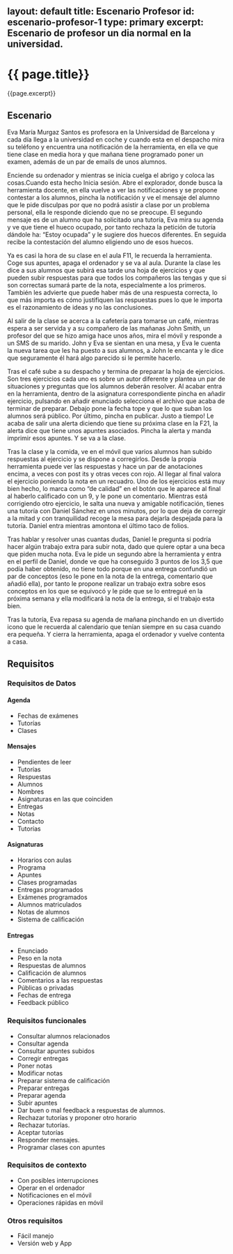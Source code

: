 layout: default
title: Escenario Profesor
id: escenario-profesor-1
type: primary
excerpt: Escenario de profesor un dia normal en la universidad.
---

# {{ page.title}}

{{page.excerpt}}

## Escenario

Eva María Murgaz Santos es profesora en la Universidad de Barcelona y cada día llega a la universidad en coche y cuando esta en el despacho mira su teléfono y encuentra una notificación de la herramienta, en ella ve que tiene clase en media hora y que mañana tiene programado poner un examen, además de un par de emails de unos alumnos.

Enciende su ordenador y mientras se inicia cuelga el abrigo y coloca las cosas.Cuando esta hecho Inicia sesión. Abre el explorador, donde busca la herramienta docente, en ella vuelve a ver las notificaciones y se propone contestar a los alumnos, pincha la notificación y ve el mensaje del alumno que le pide disculpas por que no podrá asistir a clase por un problema personal, ella le responde diciendo que no se preocupe. El segundo mensaje es de un alumno que ha solicitado una tutoría, Eva mira su agenda y ve que tiene el hueco ocupado, por tanto rechaza la petición de tutoría dándole ha: “Estoy ocupada” y le sugiere dos huecos diferentes. En seguida recibe la contestación del alumno eligiendo uno de esos huecos.

Ya es casi la hora de su clase en el aula F11, le recuerda la herramienta. Coge sus apuntes, apaga el ordenador y se va al aula. Durante la clase les dice a sus alumnos que subirá esa tarde una hoja de ejercicios y que pueden subir respuestas para que todos los compañeros las tengas y que si son correctas sumará parte de la nota, especialmente a los primeros. También les advierte que puede haber más de una respuesta correcta, lo que más importa es cómo justifiquen las respuestas pues lo que le importa es el razonamiento de ideas y no las conclusiones.

Al salir de la clase se acerca a la cafetería para tomarse un café, mientras espera a ser servida y a su compañero de las mañanas John Smith, un profesor del que se hizo amiga hace unos años, mira el móvil y responde a un SMS de su marido. John y Eva se sientan en una mesa, y Eva le cuenta la nueva tarea que les ha puesto a sus alumnos, a John le encanta y le dice que seguramente él hará algo parecido si le permite hacerlo.

Tras el café sube a su despacho y termina de preparar la hoja de ejercicios. Son tres ejercicios cada uno es sobre un autor diferente y plantea un par de situaciones y preguntas que los alumnos deberán resolver. Al acabar entra en la herramienta, dentro de la asignatura correspondiente pincha en añadir ejercicio, pulsando en añadir enunciado selecciona el archivo que acaba de terminar de preparar. Debajo pone la fecha tope y que lo que suban los alumnos será público. Por último, pincha en publicar. Justo a tiempo! Le acaba de salir una alerta diciendo que tiene su próxima clase en la F21, la alerta dice que tiene unos apuntes asociados. Pincha la alerta y manda imprimir esos apuntes. Y se va a la clase.

Tras la clase y la comida, ve en el móvil que varios alumnos han subido respuestas al ejercicio y se dispone a corregirlos. Desde la propia herramienta puede ver las respuestas y hace un par de anotaciones encima, a veces con post its y otras veces con rojo. Al llegar al final valora el ejercicio poniendo la nota en un recuadro. Uno de los ejercicios está muy bien hecho, lo marca como “de calidad” en el botón que le aparece al final al haberlo calificado con un 9, y le pone un comentario. Mientras está corrigiendo otro ejercicio, le salta una nueva y amigable notificación, tienes una tutoría con Daniel Sánchez en unos minutos, por lo que deja de corregir a la mitad y con tranquilidad recoge la mesa para dejarla despejada para la tutoría. Daniel entra mientras amontona el último taco de folios. 

Tras hablar y resolver unas cuantas dudas, Daniel le pregunta si podría hacer algún trabajo extra para subir nota, dado que quiere optar a una beca que piden mucha nota. Eva le pide un segundo abre la herramienta y entra en el perfil de Daniel, donde ve que ha conseguido 3 puntos de los 3,5 que podía haber obtenido, no tiene todo porque en una entrega confundió un par de conceptos (eso le pone en la nota de la entrega, comentario que añadió ella), por tanto le propone realizar un trabajo extra sobre esos conceptos en los que se equivocó y le pide que se lo entregué en la próxima semana y ella modificará la nota de la entrega, si el trabajo esta bien.

Tras la tutoría, Eva repasa su agenda de mañana pinchando en un divertido icono que le recuerda al calendario que tenían siempre en su casa cuando era pequeña. Y cierra la herramienta, apaga el ordenador y vuelve contenta a casa.

## Requisitos

### Requisitos de Datos

#### Agenda
- Fechas de exámenes
- Tutorías
- Clases

#### Mensajes
- Pendientes de leer
- Tutorías
- Respuestas
- Alumnos
- Nombres
- Asignaturas en las que coinciden
- Entregas
- Notas
- Contacto
- Tutorías

#### Asignaturas
- Horarios con aulas
- Programa
- Apuntes
- Clases programadas
- Entregas programados
- Exámenes programados
- Alumnos matriculados
- Notas de alumnos
- Sistema de calificación

#### Entregas
- Enunciado
- Peso en la nota
- Respuestas de alumnos
- Calificación de alumnos
- Comentarios a las respuestas
- Públicas o privadas
- Fechas de entrega
- Feedback público

### Requisitos funcionales
- Consultar alumnos relacionados
- Consultar agenda
- Consultar apuntes subidos
- Corregir entregas
- Poner notas
- Modificar notas
- Preparar sistema de calificación
- Preparar entregas
- Preparar agenda
- Subir apuntes
- Dar buen o mal feedback a respuestas de alumnos.
- Rechazar tutorías y proponer otro horario
- Rechazar tutorías.
- Aceptar tutorías
- Responder mensajes.
- Programar clases con apuntes

### Requisitos de contexto
- Con posibles interrupciones
- Operar en el ordenador
- Notificaciones en el móvil
- Operaciones rápidas en móvil


### Otros requisitos
- Fácil manejo
- Versión web y App
